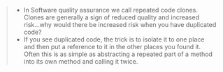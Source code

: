 > - In Software quality assurance we call repeated code clones. Clones are generally a sign of reduced quality and increased risk…why would there be increased risk when you have duplicated code?
> - If you see duplicated  code, the trick is to isolate it to one place and then put a reference to it in the other places you found it. Often this is as simple as abstracting a repeated part of a method into its own method and calling it twice.